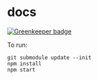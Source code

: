 # docs

[![Greenkeeper badge](https://badges.greenkeeper.io/apollographql/optics-docs.svg?token=e1a53d1208108702cdf020170da2baecc421d62246daaca427945a448973e043)](https://greenkeeper.io/)

To run:

```
git submodule update --init
npm install
npm start
```
